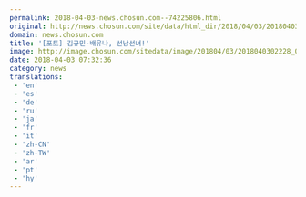 ```yaml
---
permalink: 2018-04-03-news.chosun.com--74225806.html
original: http://news.chosun.com/site/data/html_dir/2018/04/03/2018040302305.html
domain: news.chosun.com
title: '[포토] 김규민-배유나, 선남선녀!'
image: http://image.chosun.com/sitedata/image/201804/03/2018040302228_0.jpg
date: 2018-04-03 07:32:36
category: news
translations: 
 - 'en'
 - 'es'
 - 'de'
 - 'ru'
 - 'ja'
 - 'fr'
 - 'it'
 - 'zh-CN'
 - 'zh-TW'
 - 'ar'
 - 'pt'
 - 'hy'
---
```


